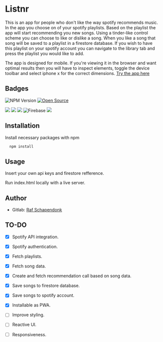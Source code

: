 # Listnr

This is an app for people who don't like the way spotify recommends music. In the app you choose on of your spotify playlists. Based on the playlist the app will start recommending you new songs. Using a tinder-like control scheme you can choose to like or dislike a song. When you like a song that song will be saved to a playlist in a firestore database. If you wish to have this playlist on your spotify account you can navigate to the library tab and press the playlist you would like to add. 

The app is designed for mobile. If you're viewing it in the browser and want optimal results then you will have to inspect elements, toggle the device toolbar and select iphone x for the correct dimensions.
[Try the app here](https://i447972.hera.fhict.nl)

## Badges

![NPM Version](https://img.shields.io/npm/v/npm.svg?style=flat)
[![Open Source](https://badges.frapsoft.com/os/v1/open-source.svg?v=103)](https://opensource.org/)

![](https://img.shields.io/badge/JavaScript-F7DF1E?style=for-the-badge&logo=javascript&logoColor=black)
![](https://img.shields.io/badge/HTML5-E34F26?style=for-the-badge&logo=html5&logoColor=white)
![](https://img.shields.io/badge/Tailwind_CSS-38B2AC?style=for-the-badge&logo=tailwind-css&logoColor=white)
![Firebase](https://img.shields.io/badge/firebase-%23039BE5.svg?style=for-the-badge&logo=firebase)
![](https://img.shields.io/badge/Spotify-1ED760?&style=for-the-badge&logo=spotify&logoColor=white)
## Installation

Install necessary packages with npm

```bash
  npm install
```
    
## Usage

Insert your own api keys and firestore refference.

Run index.html locally with a live server.


## Author

- Gitlab: [Raf Schapendonk](https://git.fhict.nl/I447972)


## TO-DO

- [X] Spotify API integration.
- [X] Spotify authentication.
- [X] Fetch playlists.
- [X] Fetch song data.
- [X] Create and fetch recommendation call based on song data.
- [X] Save songs to firestore database.
- [X] Save songs to spotify account.
- [X] Installable as PWA.
- [ ] Improve styling.
- [ ] Reactive UI.
- [ ] Responsiveness.



